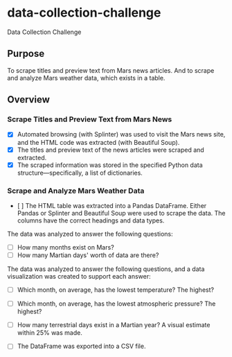# data-collection-challenge
Data Collection Challenge
## Purpose
To scrape titles and preview text from Mars news articles. And to scrape and analyze Mars weather data, which exists in a table.
## Overview
### Scrape Titles and Preview Text from Mars News
- [x] Automated browsing (with Splinter) was used to visit the Mars news site, and the HTML code was extracted (with Beautiful Soup).
- [x] The titles and preview text of the news articles were scraped and extracted.
- [x] The scraped information was stored in the specified Python data structure—specifically, a list of dictionaries.
### Scrape and Analyze Mars Weather Data
- [ ] The HTML table was extracted into a Pandas DataFrame. Either Pandas or Splinter and Beautiful Soup were used to scrape the data. The columns have the correct headings and data types.

The data was analyzed to answer the following questions:
- [ ] How many months exist on Mars?
- [ ] How many Martian days' worth of data are there?

The data was analyzed to answer the following questions, and a data visualization was created to support each answer:
- [ ] Which month, on average, has the lowest temperature? The highest?
- [ ] Which month, on average, has the lowest atmospheric pressure? The highest?
- [ ] How many terrestrial days exist in a Martian year? A visual estimate within 25% was made.

- [ ] The DataFrame was exported into a CSV file.